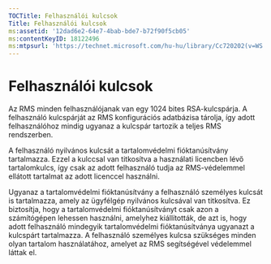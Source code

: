 ```yaml
---
TOCTitle: Felhasználói kulcsok
Title: Felhasználói kulcsok
ms:assetid: '12dad6e2-64e7-4bab-bde7-b72f90f5cb05'
ms:contentKeyID: 18122496
ms:mtpsurl: 'https://technet.microsoft.com/hu-hu/library/Cc720202(v=WS.10)'
---
```


Felhasználói kulcsok
====================

Az RMS minden felhasználójanak van egy 1024 bites RSA-kulcspárja. A felhasználó kulcspárját az RMS konfigurációs adatbázisa tárolja, így adott felhasználóhoz mindig ugyanaz a kulcspár tartozik a teljes RMS rendszerben.

A felhasználó nyilvános kulcsát a tartalomvédelmi fióktanúsítvány tartalmazza. Ezzel a kulccsal van titkosítva a használati licencben lévő tartalomkulcs, így csak az adott felhasználó tudja az RMS-védelemmel ellátott tartalmat az adott licenccel használni.

Ugyanaz a tartalomvédelmi fióktanúsítvány a felhasználó személyes kulcsát is tartalmazza, amely az ügyfélgép nyilvános kulcsával van titkosítva. Ez biztosítja, hogy a tartalomvédelmi fióktanúsítványt csak azon a számítógépen lehessen használni, amelyhez kiállították, de azt is, hogy adott felhasználó mindegyik tartalomvédelmi fióktanúsítványa ugyanazt a kulcspárt tartalmazza. A felhasználó személyes kulcsa szükséges minden olyan tartalom használatához, amelyet az RMS segítségével védelemmel láttak el.
